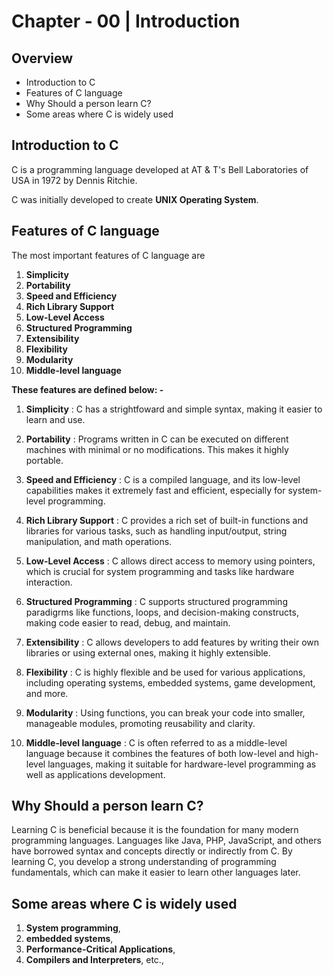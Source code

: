 # Chapter - 00 | Introduction
## Overview

- Introduction to C
- Features of C language
- Why Should a person learn C?
- Some areas where C is widely used

## Introduction to C

C is a programming language developed at AT & T's Bell Laboratories of USA in 1972 by Dennis Ritchie.

C was initially developed to create **UNIX Operating System**.

## Features of C language

The most important features of C language are

1. **Simplicity**
1. **Portability**
1. **Speed and Efficiency**
1. **Rich Library Support**
1. **Low-Level Access**
1. **Structured Programming**
1. **Extensibility**
1. **Flexibility**
1. **Modularity**
1. **Middle-level language**

**These features are defined below: -**

1. **Simplicity** : C has a strightfoward and simple syntax, making it easier to learn and use.

1. **Portability** : Programs written in C can be executed on different machines with minimal or no modifications. This makes it highly portable.

1. **Speed and Efficiency** : C is a compiled language, and its low-level capabilities makes it extremely fast and efficient, especially for system-level programming.

1. **Rich Library Support** : C provides a rich set of built-in functions and libraries for various tasks, such as handling input/output, string manipulation, and math operations.

1. **Low-Level Access** : C allows direct access to memory using pointers, which is crucial for system programming and tasks like hardware interaction.

1. **Structured Programming** : C supports structured programming paradigrms like functions, loops, and decision-making constructs, making code easier to read, debug, and maintain.

1. **Extensibility** : C allows developers to add features by writing their own libraries or using external ones, making it highly extensible.

1. **Flexibility** : C is highly flexible and be used for various applications, including operating systems, embedded systems, game development, and more.

1. **Modularity** : Using functions, you can break your code into smaller, manageable modules, promoting reusability and clarity.

1. **Middle-level language** : C is often referred to as a middle-level language because it combines the features of both low-level and high-level languages, making it suitable for hardware-level programming as well as applications development.

## Why Should a person learn C?

Learning C is beneficial because it is the foundation for many modern programming languages. Languages like Java, PHP, JavaScript, and others have borrowed syntax and concepts directly or indirectly from C. By learning C, you develop a strong understanding of programming fundamentals, which can make it easier to learn other languages later.

## Some areas where C is widely used

1. **System programming**,
1. **embedded systems**,
1. **Performance-Critical Applications**,
1. **Compilers and Interpreters**, etc.,
